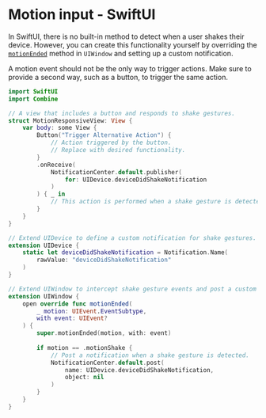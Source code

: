 # Motion input - SwiftUI

In SwiftUI, there is no built-in method to detect when a user shakes their device. However, you can create this functionality yourself by overriding the [`motionEnded`](https://developer.apple.com/documentation/uikit/uiresponder/1621090-motionended) method in `UIWindow` and setting up a custom notification.

A motion event should not be the only way to trigger actions. Make sure to provide a second way, such as a button, to trigger the same action.

```swift
import SwiftUI
import Combine

// A view that includes a button and responds to shake gestures.
struct MotionResponsiveView: View {
    var body: some View {
        Button("Trigger Alternative Action") {
            // Action triggered by the button.
            // Replace with desired functionality.
        }
        .onReceive(
            NotificationCenter.default.publisher(
                for: UIDevice.deviceDidShakeNotification
            )
        ) { _ in
            // This action is performed when a shake gesture is detected.
        }
    }
}

// Extend UIDevice to define a custom notification for shake gestures.
extension UIDevice {
    static let deviceDidShakeNotification = Notification.Name(
        rawValue: "deviceDidShakeNotification"
    )
}

// Extend UIWindow to intercept shake gesture events and post a custom notification.
extension UIWindow {
    open override func motionEnded(
        _ motion: UIEvent.EventSubtype,
        with event: UIEvent?
    ) {
        super.motionEnded(motion, with: event)
        
        if motion == .motionShake {
            // Post a notification when a shake gesture is detected.
            NotificationCenter.default.post(
                name: UIDevice.deviceDidShakeNotification,
                object: nil
            )
        }
    }
}
```
